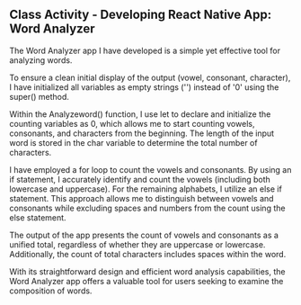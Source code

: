 ## Class Activity - Developing React Native App: Word Analyzer

The Word Analyzer app I have developed is a simple yet effective tool for analyzing words.

To ensure a clean initial display of the output (vowel, consonant, character), I have initialized all variables as empty strings ('') instead of '0' using the super() method.

Within the Analyzeword() function, I use let to declare and initialize the counting variables as 0, which allows me to start counting vowels, consonants, and characters from the beginning. The length of the input word is stored in the char variable to determine the total number of characters.

I have employed a for loop to count the vowels and consonants. By using an if statement, I accurately identify and count the vowels (including both lowercase and uppercase). For the remaining alphabets, I utilize an else if statement. This approach allows me to distinguish between vowels and consonants while excluding spaces and numbers from the count using the else statement.

The output of the app presents the count of vowels and consonants as a unified total, regardless of whether they are uppercase or lowercase. Additionally, the count of total characters includes spaces within the word.

With its straightforward design and efficient word analysis capabilities, the Word Analyzer app offers a valuable tool for users seeking to examine the composition of words.
